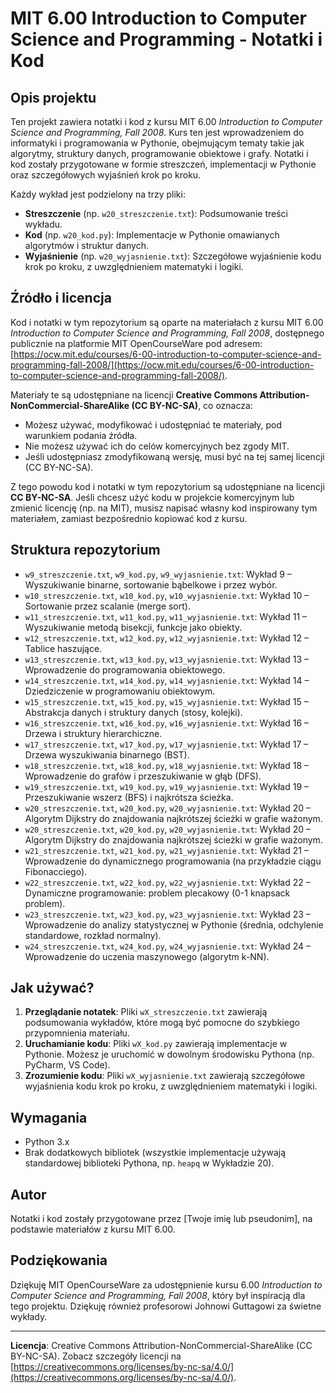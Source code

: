 # MIT 6.00 Introduction to Computer Science and Programming - Notatki i Kod

## Opis projektu

Ten projekt zawiera notatki i kod z kursu MIT 6.00 *Introduction to Computer Science and Programming, Fall 2008*. Kurs ten jest wprowadzeniem do informatyki i programowania w Pythonie, obejmującym tematy takie jak algorytmy, struktury danych, programowanie obiektowe i grafy. Notatki i kod zostały przygotowane w formie streszczeń, implementacji w Pythonie oraz szczegółowych wyjaśnień krok po kroku.

Każdy wykład jest podzielony na trzy pliki:
- **Streszczenie** (np. `w20_streszczenie.txt`): Podsumowanie treści wykładu.
- **Kod** (np. `w20_kod.py`): Implementacje w Pythonie omawianych algorytmów i struktur danych.
- **Wyjaśnienie** (np. `w20_wyjasnienie.txt`): Szczegółowe wyjaśnienie kodu krok po kroku, z uwzględnieniem matematyki i logiki.

## Źródło i licencja

Kod i notatki w tym repozytorium są oparte na materiałach z kursu MIT 6.00 *Introduction to Computer Science and Programming, Fall 2008*, dostępnego publicznie na platformie MIT OpenCourseWare pod adresem: [https://ocw.mit.edu/courses/6-00-introduction-to-computer-science-and-programming-fall-2008/](https://ocw.mit.edu/courses/6-00-introduction-to-computer-science-and-programming-fall-2008/).

Materiały te są udostępniane na licencji **Creative Commons Attribution-NonCommercial-ShareAlike (CC BY-NC-SA)**, co oznacza:
- Możesz używać, modyfikować i udostępniać te materiały, pod warunkiem podania źródła.
- Nie możesz używać ich do celów komercyjnych bez zgody MIT.
- Jeśli udostępniasz zmodyfikowaną wersję, musi być na tej samej licencji (CC BY-NC-SA).

Z tego powodu kod i notatki w tym repozytorium są udostępniane na licencji **CC BY-NC-SA**. Jeśli chcesz użyć kodu w projekcie komercyjnym lub zmienić licencję (np. na MIT), musisz napisać własny kod inspirowany tym materiałem, zamiast bezpośrednio kopiować kod z kursu.

## Struktura repozytorium

- `w9_streszczenie.txt`, `w9_kod.py`, `w9_wyjasnienie.txt`: Wykład 9 – Wyszukiwanie binarne, sortowanie bąbelkowe i przez wybór.
- `w10_streszczenie.txt`, `w10_kod.py`, `w10_wyjasnienie.txt`: Wykład 10 – Sortowanie przez scalanie (merge sort).
- `w11_streszczenie.txt`, `w11_kod.py`, `w11_wyjasnienie.txt`: Wykład 11 – Wyszukiwanie metodą bisekcji, funkcje jako obiekty.
- `w12_streszczenie.txt`, `w12_kod.py`, `w12_wyjasnienie.txt`: Wykład 12 – Tablice haszujące.
- `w13_streszczenie.txt`, `w13_kod.py`, `w13_wyjasnienie.txt`: Wykład 13 – Wprowadzenie do programowania obiektowego.
- `w14_streszczenie.txt`, `w14_kod.py`, `w14_wyjasnienie.txt`: Wykład 14 – Dziedziczenie w programowaniu obiektowym.
- `w15_streszczenie.txt`, `w15_kod.py`, `w15_wyjasnienie.txt`: Wykład 15 – Abstrakcja danych i struktury danych (stosy, kolejki).
- `w16_streszczenie.txt`, `w16_kod.py`, `w16_wyjasnienie.txt`: Wykład 16 – Drzewa i struktury hierarchiczne.
- `w17_streszczenie.txt`, `w17_kod.py`, `w17_wyjasnienie.txt`: Wykład 17 – Drzewa wyszukiwania binarnego (BST).
- `w18_streszczenie.txt`, `w18_kod.py`, `w18_wyjasnienie.txt`: Wykład 18 – Wprowadzenie do grafów i przeszukiwanie w głąb (DFS).
- `w19_streszczenie.txt`, `w19_kod.py`, `w19_wyjasnienie.txt`: Wykład 19 – Przeszukiwanie wszerz (BFS) i najkrótsza ścieżka.
- `w20_streszczenie.txt`, `w20_kod.py`, `w20_wyjasnienie.txt`: Wykład 20 – Algorytm Dijkstry do znajdowania najkrótszej ścieżki w grafie ważonym.
- `w20_streszczenie.txt`, `w20_kod.py`, `w20_wyjasnienie.txt`: Wykład 20 – Algorytm Dijkstry do znajdowania najkrótszej ścieżki w grafie ważonym.
- `w21_streszczenie.txt`, `w21_kod.py`, `w21_wyjasnienie.txt`: Wykład 21 – Wprowadzenie do dynamicznego programowania (na przykładzie ciągu Fibonacciego).
- `w22_streszczenie.txt`, `w22_kod.py`, `w22_wyjasnienie.txt`: Wykład 22 – Dynamiczne programowanie: problem plecakowy (0-1 knapsack problem).
- `w23_streszczenie.txt`, `w23_kod.py`, `w23_wyjasnienie.txt`: Wykład 23 – Wprowadzenie do analizy statystycznej w Pythonie (średnia, odchylenie standardowe, rozkład normalny).
- `w24_streszczenie.txt`, `w24_kod.py`, `w24_wyjasnienie.txt`: Wykład 24 – Wprowadzenie do uczenia maszynowego (algorytm k-NN).
## Jak używać?

1. **Przeglądanie notatek**: Pliki `wX_streszczenie.txt` zawierają podsumowania wykładów, które mogą być pomocne do szybkiego przypomnienia materiału.
2. **Uruchamianie kodu**: Pliki `wX_kod.py` zawierają implementacje w Pythonie. Możesz je uruchomić w dowolnym środowisku Pythona (np. PyCharm, VS Code).
3. **Zrozumienie kodu**: Pliki `wX_wyjasnienie.txt` zawierają szczegółowe wyjaśnienia kodu krok po kroku, z uwzględnieniem matematyki i logiki.

## Wymagania

- Python 3.x
- Brak dodatkowych bibliotek (wszystkie implementacje używają standardowej biblioteki Pythona, np. `heapq` w Wykładzie 20).

## Autor

Notatki i kod zostały przygotowane przez [Twoje imię lub pseudonim], na podstawie materiałów z kursu MIT 6.00.

## Podziękowania

Dziękuję MIT OpenCourseWare za udostępnienie kursu 6.00 *Introduction to Computer Science and Programming, Fall 2008*, który był inspiracją dla tego projektu. Dziękuję również profesorowi Johnowi Guttagowi za świetne wykłady.

---

**Licencja**: Creative Commons Attribution-NonCommercial-ShareAlike (CC BY-NC-SA). Zobacz szczegóły licencji na [https://creativecommons.org/licenses/by-nc-sa/4.0/](https://creativecommons.org/licenses/by-nc-sa/4.0/).
